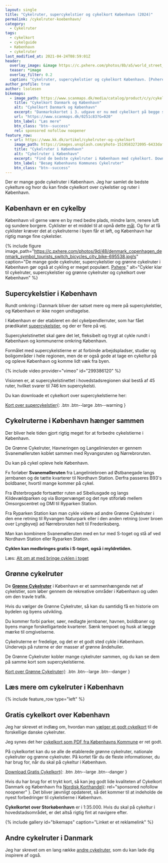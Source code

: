 ```yaml
---
layout: single
title: "Cykelruter, supercykelstier og cykelkort København (2024)"
permalink: /cykelruter-koebenhavn/
category:
  - Cykelruter
tags:
  - cykelkort
  - cykelguide
  - København
  - cykelruter
last_modified_at: 2021-04-24T08:59:01Z
header:
  overlay_image: &image https://c.pxhere.com/photos/8b/a5/world_street_camera_city_woman_house_portugal_souls-241425.jpg!d
  teaser: *image
  overlay_filter: 0.2
  caption: "Cykelruter, supercykelstier og cykelkort København. [Pxhere](https://pxhere.com/da/photo/241425)."
author_profile: true
author: lsolesen
bikemaps:
  - image_path: https://www.scanmaps.dk/media/catalog/product/c/y/cykelkort-500000-forside_03.jpg
    title: "Cykelkort Danmark og København"
    alt: "Cykelkort Danmark og København"
    excerpt: "Danmarkskortet i 3. udgave er nu med cykelkort på begge sider af kortet. Udover Danmarkskortet i målestok 1:500.000 får man også et cykelkort over Storkøbenhavn i målestok 1:35.000."
    url: "https://www.scanmaps.dk/0251c83?G=020"
    btn_label: "Læs mere"
    btn_class: "btn--success"
    rel: sponsored nofollow noopener
feature_row:
  - url: https://www.kk.dk/artikel/cykelruter-og-cykelkort
    image_path: https://images.unsplash.com/photo-1519583272095-6433daf26b6e?ixid=MnwxMjA3fDB8MHxwaG90by1wYWdlfHx8fGVufDB8fHx8&ixlib=rb-1.2.1&auto=format&fit=crop&h=300&w=400&q=60
    title: "Cykelruter i København"
    alt: "Cykelruter i København"
    excerpt: "Find de bedste cykelruter i København med cykelkort. Download et gratis cykelkort, hvor du se alle de etablerede grønne cykelruter, nationale cykelruter og grønne cykelmuligheder. Kortet er spækket med praktiske informationer til cyklister i København og kan foldes, så det kan være i lommen på cykelturen."
    btn_label: "Besøg Københavns Kommunes Cykelruter"
    btn_class: "btn--success"
---
```


Der er mange gode cykelruter i København. Jeg har samlet de bedste cykelture og hvor du kan finde cykelkort over cykelstier og ruter i København.

## København er en cykelby

København vil gerne være en by med bedre plads, mindre larm, renere luft og sundere borgere. Cyklister er et middel til at opnå dette [mål](https://byudvikling.kk.dk/cyklernesby). Og for at få cyklister kræver det at cykelruterne i byen får et løft, og København har rigtig mange fine cykelstier.

{% include figure image_path="https://c.pxhere.com/photos/9d/48/denmark_copenhagen_denmark_symbol_tourists_switch_bicycles_city_bike-695538.jpg!s" caption="De mange gode cykelruter, supercykelstier og grønne cykelruter i København gør også at cykling er meget populært. [Pxhere](https://pxhere.com/da/photo/695538)." alt="Cykler klar til cykelruter, supercykelstier og grønne cykelruter og cykelkort over København" %}

## Supercykelstier i København

Rundt omkring i Danmark bliver der satset mere og mere på supercykelstier, og København er ikke nogen undtagelse.

I København er der etableret en del cykelpendlerruter, som har fået prædikatet [supercykelstier](https://supercykelstier.dk/), og der er flere på vej.

Supercykelstinettet skal gøre det let, fleksibelt og trygt at cykle rundt i København og kommunerne omkring København.

Formålet med supercykelstierne er at forbinde arbejdspladser, studier og boligområder i hele regionen, men de er også gode at tage en cykeltur på og opleve København og komme lidt væk fra byen.

{% include video provider="vimeo" id="299386120" %}

Visionen er, at supercykelstinettet i hovedstadsregionen
skal bestå af 45 ruter, hvilket svarer til 746 km supercykelsti.

Du kan downloade et cykelkort over supercykelstierne her:

[Kort over supercykelstier](https://supercykelstier.dk/kort-over-supercykelstier/){: .btn .btn--large .btn--warning }

## Cykelruterne i København hænger sammen

Der bliver hele tiden gjort rigtig meget for at forbedre cykelstierne i København.

De Grønne Cykelruter, Havneringen og Langelinieruten er gennem Svanemølleruten koblet sammen med Ryvangsruten og Nørrebroruten.

Du kan på cykel opleve hele København.

Fx forløber **Svanemølleruten** fra Langeliniebroen ad Østbanegade langs jernbanen og de tætte kvarterer
til Nordhavn Station. Derfra passeres B93's boldbaner, hvortil mange kommer på cykel.

Fra Østerbrogade fortsætter ruten ad Sibeliusgade og
langs Kildevældparken og via Borgervænget og det nye
stiforløb mellem Omsorgscentret og DMI til Ryparken
Station.

Fra Ryparken Station kan man cykle videre ad andre
Grønne Cykelruter i den ene retning til Ryvangen Naturpark eller i den anden retning (over broen over Lyngbyvej) ad Nørrebroruten helt til Frederiksberg.

Man kan kombinere Svanemølleruten med en tur med
S-toget og stå af ved Nordhavn Station eller Ryparken
Station.

**Cyklen kan medbringes gratis i S-toget, også i
myldretiden.**

Læs: [Alt om at med bringe cyklen i toget](/cykel-med-toget/)

## Grønne cykelruter

De **[Grønne Cykelruter](https://www.kk.dk/groennecykelruter)** i København er et sammenhængende net af cykelstier, som løber gennem de rekreative områder i København og uden om den travle trafik.

Hvis du vælger de Grønne Cykelruter, så kan du samtidig få en historie om bydelen og byens udvikling.

Du kommer forbi parker, søer, nedlagte jernbaner, havnen, boldbaner og byens mange forskelligartede kvarterer. Sænk tempoet og husk at lægge mærke til omgivelserne.

Cykelruterne er fredelige, og det er et godt sted cykle i København. Undervejs på ruterne er der masser af grønne åndehuller.

De Grønne Cykelruter kobler mange cykelruter sammen, og du kan se dem på samme kort som supercykelstierne.

[Kort over Grønne Cykelruter](https://kk.sites.itera.dk/apps/kk_pub2/pdf/1846_d6f1da8e8514.pdf){: .btn .btn--large .btn--danger }

## Læs mere om cykelruter i København

{% include feature_row type="left" %}

## Gratis cykelkort over København

Jeg har skrevet et indlæg om, hvordan man [vælger et godt cykelkort](/cykelkort/) til de forskellige danske cykelruter.

Jeg synes det her [cykelkort som PDF fra Københavns Kommune](https://kk.sites.itera.dk/apps/kk_pub2/pdf/1846_d6f1da8e8514.pdf) er ret godt.

På cykelkortet kan du se alle de etablerede grønne cykelruter, nationale cykelruter og grønne cykelruter. På kortet får du de fleste informationer, du har brug for, når du skal på cykeltur i København.

[Download Gratis Cykelkort](https://kk.sites.itera.dk/apps/kk_pub2/pdf/1846_d6f1da8e8514.pdf){: .btn .btn--large .btn--danger }

Hvis du har brug for et trykt kort, så kan jeg godt lide kvaliteten af Cykelkort Danmark og København fra [Nordisk Korthandel](https://www.scanmaps.dk/0251c83?G=020){: rel="sponsored nofollow noopener" }. Det bliver jævnligt opdateret, så det kommer til at indeholde de nyest forbedringer til cykelstierne i København.

**Cykelkortet over Storkøbenhavn** er i 1:35.000. Hvis du skal på cykeltur i hovedstadsområdet, er det altså rigtig fint at navigere efter.

{% include gallery id="bikemaps" caption="Linket er et reklamelink" %}

## Andre cykelruter i Danmark

Jeg har skrevet om en lang række [andre cykelruter](/cykelruter-danmark/), som du kan lade dig inspirere af også.
